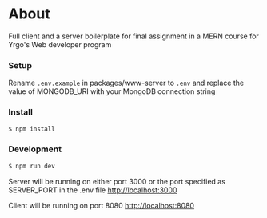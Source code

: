 # About

Full client and a server boilerplate for final assignment in a MERN course for Yrgo's Web developer program

### Setup

Rename `.env.example` in packages/www-server to `.env` and replace the value of MONGODB_URI with your MongoDB connection string

### Install

```sh
$ npm install
```

### Development

```sh
$ npm run dev
```

Server will be running on either port 3000 or the port specified as SERVER_PORT in the .env file [http://localhost:3000](http://localhost:3000)

Client will be running on port 8080 [http://localhost:8080](http://localhost:8080)
